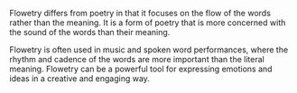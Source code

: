 Flowetry differs from poetry in that it focuses on the flow of the words rather than the meaning. It is a form of poetry that is more concerned with the sound of the words than their meaning.

Flowetry is often used in music and spoken word performances, where the rhythm and cadence of the words are more important than the literal meaning. Flowetry can be a powerful tool for expressing emotions and ideas in a creative and engaging way.
